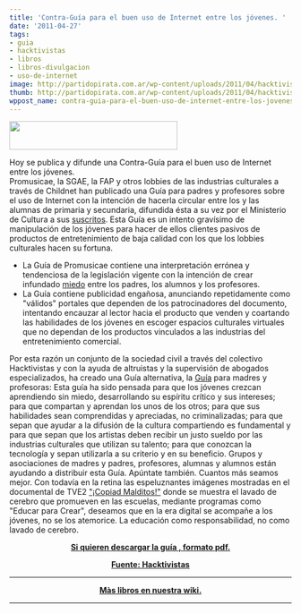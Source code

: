 ```yaml
---
title: 'Contra-Guía para el buen uso de Internet entre los jóvenes. '
date: '2011-04-27'
tags:
- guia
- hacktivistas
- libros
- libros-divulgacion
- uso-de-internet
image: http://partidopirata.com.ar/wp-content/uploads/2011/04/hacktivistas_logo.png
thumb: http://partidopirata.com.ar/wp-content/uploads/2011/04/hacktivistas_logo.png
wppost_name: contra-guia-para-el-buen-uso-de-internet-entre-los-jovenes
---
```


<a href="http://partidopirata.com.ar/wp-content/uploads/2011/04/hacktivistas_logo.png"><img class="aligncenter size-medium wp-image-834" title="hacktivistas_logo" src="http://partidopirata.com.ar/wp-content/uploads/2011/04/hacktivistas_logo-300x51.png" alt="" width="300" height="51" /></a>
<div id="h">Hoy se publica y difunde una Contra-Guía para el buen  uso de Internet entre los jóvenes.</div>
Promusicae, la SGAE, la FAP y otros  lobbies de las industrias  culturales a través de Childnet han publicado una Guía para padres y  profesores sobre el uso de Internet con la intención de hacerla circular 		entre los y las  alumnas de primaria y secundaria, difundida ésta a su  vez por el Ministerio de Cultura a sus <a href="http://guia.hacktivistas.net/sinde.html">suscritos</a>.
Esta  Guía es un intento gravísimo de manipulación de los jóvenes para  hacer  de ellos clientes pasivos de productos de entretenimiento de  baja  calidad con los que los lobbies culturales hacen su fortuna.
<ul>
	<li>La Guía de Promusicae contiene una interpretación  errónea y  tendenciosa de la  legislación vigente con la intención de crear  infundado <a href="http://mangasverdes.es/2011/04/10/blog-web-enlaces-ilegales/">miedo</a> entre los  padres, los alumnos y los profesores.</li>
	<li>La Guía contiene publicidad engañosa, anunciando repetidamente  como "válidos" portales que dependen de los patrocinadores del  documento, intentando encauzar al lector hacia el producto que venden y  coartando las habilidades de los jóvenes en escoger espacios culturales  virtuales que no dependan de los productos vinculados a las industrias  del entretenimiento comercial.</li>
</ul>
Por esta razón un conjunto de la sociedad civil a través del colectivo  Hacktivistas y con la ayuda de altruistas y la supervisión de abogados  especializados, ha creado una Guía alternativa, la <a href="http://numrl.com/36853">Guía</a> para madres y  profesoras:
Esta guía ha sido pensada para que los jóvenes crezcan aprendiendo sin  miedo, desarrollando su espíritu crítico y sus intereses; para que  compartan y aprendan los unos de los otros; para que sus habilidades  sean comprendidas y apreciadas, no criminalizadas; para que sepan que  ayudar a la difusión de la cultura compartiendo es fundamental y para  que sepan que los artistas deben recibir un justo sueldo por las  industrias culturales que utilizan su talento; para que conozcan la  tecnología y sepan utilizarla a su criterio y en su beneficio.
Grupos y asociaciones de madres y padres, profesores, alumnas y  alumnos están ayudando a distribuir esta Guía. Apúntate también. Cuantos  más seamos mejor.
Con todavía en la retina las espeluznantes imágenes mostradas en el  documental de TVE2 <a href="http://www.rtve.es/television/documentales/copiad-malditos/">"¡Copiad Malditos!"</a> donde se muestra el lavado de  cerebro que promueven en las escuelas, mediante programas como "Educar  para Crear", deseamos que en la era digital se acompañe a los jóvenes,  no se los atemorice.
La educación como responsabilidad, no como lavado de cerebro.
<p style="text-align: center;"><strong><a href="http://guia.hacktivistas.net/comparte.php?el=pdf" target="_blank">Si quieren descargar la guía , formato pdf.</a></strong></p>
<p style="text-align: center;"><strong><a href="http://guia.hacktivistas.net/" target="_blank">Fuente: Hacktivistas</a></strong></p>


<hr />
<p style="text-align: center;"><strong><a href="http://partidopirata.com.ar/wiki/index.php?title=Libros_Piratas#Libros">Màs libros en nuestra wiki.</a></strong></p>


<hr />
